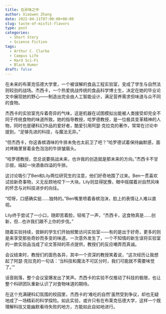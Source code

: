 ```yaml
---
title: 在异味之中
author: Xiaowen Zhang
date: 2022-04-11T07:00:00+08:00
slug: taste-of-misfit-flavors
type: post
categories:
  - Short Story
  - Science Fiction
tags:
  - Arthur C. Clarke
  - Campus Life
  - Hard Sci-Fi
  - Black Humor
draft: false
---
```


在未来的布莱克伍德大学里，一个被误解的食品工程实验室，变成了学生与自然法则较劲的战场。杰西卡，一个热爱挑战传统的食品科学博士生，决定在她的毕业论文中展现她的野心——制造出完全由人工智能设计，满足营养需求但味道与众不同的食物。

杰西卡的实验室充斥着奇异的气味，这是机器在试图模拟出能被人类接受却完全不同于传统食物的味道所致。她的指导教授，哈罗德教授，是一位极具变革精神的人物，同时也是硬科幻作品的爱好者，酷爱引用阿瑟·克拉克的著作，常常在讨论中提到，“足够先进的科技，与魔法无异。”

“但杰西卡，你这香槟酒味的牛排未免也太前卫了吧？”哈罗德试着保持幽默感，面对烤箱里冒着金色泡泡的牛排皱眉头。

“哈罗德教授，您总说要挑战未来，也许我的创造就是那未来的方向。”杰西卡不甘示弱，端起一块酒香四溢的牛排。

这讨论吸引了Ben和Lily两位研究生的注意，他们好奇地围了过来。Ben一贯喜欢试验新奇事物，义无反顾地咬下一大块。Lily则显得犹豫，眼中摇摆着对自然风味的怀念与对科技进步的向往。

“哎呀，口感确实挺……独特的。”Ben嘴里喷着香槟泡沫，脸上的表情让人难以直视。

Lily终于尝试了一小口，随即苦着脸，轻咳了一声，“杰西卡，这食物真是……创新，但…也许我们跟不上你的步伐。”

随着实验持续，尝鲜的学生们开始频繁访问实验室——有的是出于好奇，更多的则是来享受那些奇妙而多变的味道。一次意外发生了，一个不知情的新生误将实验室的一款实验品当成了论文答辩的茶点提供，教授们的反应嘲弄而真诚。

会议结束时，教授们的面色各异，其中一个资深的教授笑着说，“这次经历让我想起了阿瑟·克拉克的一句话：‘当科技和魔法不可区分时，我们可能就不需要味觉了。’”

话音刚落，整个会议室爆发出了笑声。杰西卡的实验不仅推动了科技的极限，也让整个科研团队重新认识了对食物味道的期待。

在这个充满硬科幻氛围的校园里，杰西卡的‘难吃的自然’虽然受到争议，却也无疑地成了一场精彩的科学探险。如此实验，或许只有在布莱克伍德大学，这样一个既理解科技又能幽默看待失败的地方，方能如此自如地进行。